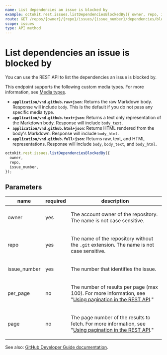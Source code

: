 ```yaml
---
name: List dependencies an issue is blocked by
example: octokit.rest.issues.listDependenciesBlockedBy({ owner, repo, issue_number })
route: GET /repos/{owner}/{repo}/issues/{issue_number}/dependencies/blocked_by
scope: issues
type: API method
---
```


# List dependencies an issue is blocked by

You can use the REST API to list the dependencies an issue is blocked by.

This endpoint supports the following custom media types. For more information, see [Media types](https://docs.github.com/rest/using-the-rest-api/getting-started-with-the-rest-api#media-types).

- **`application/vnd.github.raw+json`**: Returns the raw Markdown body. Response will include `body`. This is the default if you do not pass any specific media type.
- **`application/vnd.github.text+json`**: Returns a text only representation of the Markdown body. Response will include `body_text`.
- **`application/vnd.github.html+json`**: Returns HTML rendered from the body's Markdown. Response will include `body_html`.
- **`application/vnd.github.full+json`**: Returns raw, text, and HTML representations. Response will include `body`, `body_text`, and `body_html`.

```js
octokit.rest.issues.listDependenciesBlockedBy({
  owner,
  repo,
  issue_number,
});
```

## Parameters

<table>
  <thead>
    <tr>
      <th>name</th>
      <th>required</th>
      <th>description</th>
    </tr>
  </thead>
  <tbody>
    <tr><td>owner</td><td>yes</td><td>

The account owner of the repository. The name is not case sensitive.

</td></tr>
<tr><td>repo</td><td>yes</td><td>

The name of the repository without the `.git` extension. The name is not case sensitive.

</td></tr>
<tr><td>issue_number</td><td>yes</td><td>

The number that identifies the issue.

</td></tr>
<tr><td>per_page</td><td>no</td><td>

The number of results per page (max 100). For more information, see "[Using pagination in the REST API](https://docs.github.com/rest/using-the-rest-api/using-pagination-in-the-rest-api)."

</td></tr>
<tr><td>page</td><td>no</td><td>

The page number of the results to fetch. For more information, see "[Using pagination in the REST API](https://docs.github.com/rest/using-the-rest-api/using-pagination-in-the-rest-api)."

</td></tr>
  </tbody>
</table>

See also: [GitHub Developer Guide documentation](https://docs.github.com/rest/issues/issue-dependencies#list-dependencies-an-issue-is-blocked-by).
